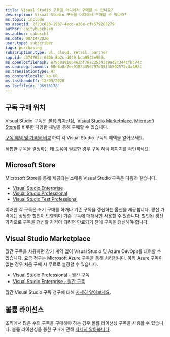 ```yaml
---
title: Visual Studio 구독을 어디에서 구매할 수 있나요?
description: Visual Studio 구독을 어디에서 구매할 수 있나요?
ms.topic: include
ms.assetid: 2f23c628-1937-4ecd-a36e-cfe579265279
author: caitybuschlen
ms.author: cabuschl
ms.date: 08/14/2020
user.type: subscriber
tags: purchasing
subscription.type: vl, cloud, retail, partner
sap.id: c374762c-640b-8b2c-d049-bda9545e903c
ms.openlocfilehash: e79c8a818b4e2bf787225342c9ad2c344cfbc74c
ms.sourcegitcommit: 60e5a8a7ee91854356797d05f3b502572c4a4884
ms.translationtype: HT
ms.contentlocale: ko-KR
ms.lasthandoff: 12/09/2020
ms.locfileid: "96916178"
---
```

## <a name="where-to-purchase-subscriptions"></a>구독 구매 위치 

Visual Studio 구독은  [볼륨 라이선싱](https://www.microsoft.com/licensing/default),  [Visual Studio Marketplace](https://marketplace.visualstudio.com/subscriptions), [Microsoft Store](https://www.microsoft.com/store/collections/visualstudio)를 비롯한 다양한 채널을 통해 구매할 수 있습니다.  

[구독 혜택 및 가격을 비교](https://visualstudio.microsoft.com/vs/pricing/) 하여 각 Visual Studio 구독의 혜택을 알아보세요. 

적합한 구독을 결정하는 데 도움이 필요한 경우 구독 혜택 페이지를 확인하세요.   

## <a name="microsoft-store"></a>Microsoft Store 

Microsoft Store를 통해 제공되는 소매용 Visual Studio 구독은 다음과 같습니다. 

* [Visual Studio Enterprise](https://www.microsoft.com/p/visual-studio-enterprise-subscription/dg7gmgf0dst4?activetab=pivot%3aoverviewtab)
* [Visual Studio Professional](https://www.microsoft.com/p/visual-studio-professional-subscription/dg7gmgf0dst3?activetab=pivot%3aoverviewtab)
* [Visual Studio Test Professional](https://www.microsoft.com/p/visual-studio-test-professional-subscription/dg7gmgf0dst6?activetab=pivot%3aoverviewtab) 

이러한 각 구독은 초기 구매를 하거나 기존 구독을 갱신하는 옵션을 제공합니다. 갱신 가격에는 상당한 할인이 반영되며 기존 구독에 대해서만 사용할 수 있습니다. 할인된 갱신 가격으로 구독을 갱신할 자격이 되려면 만료되기 전에 구독을 갱신해야 합니다. 

## <a name="visual-studio-marketplace"></a>Visual Studio Marketplace 

월간 구독을 사용하면 장기 계약 없이 Visual Studio 및 Azure DevOps를 대여할 수 있습니다. 요금 청구는 Microsoft Azure 구독을 통해 처리됩니다. 아직 Azure 구독이 없는 경우 처음 구매 시 무료로 설정할 수 있습니다.  

* [Visual Studio Professional - 월간 구독](https://marketplace.visualstudio.com/items?itemName=ms.vs-professional-monthly) 
* [Visual Studio Enterprise - 월간 구독](https://marketplace.visualstudio.com/items?itemName=ms.vs-enterprise-monthly) 

월간 Visual Studio 구독 청구에 대해 [자세히 알아보세요](https://docs.microsoft.com/visualstudio/subscriptions/vscloud-billing-faq). 

## <a name="volume-licensing"></a>볼륨 라이선스 

조직에서 많은 수의 구독을 구매해야 하는 경우 볼륨 라이선싱 구독을 사용할 수 있습니다. 볼륨 라이선싱을 통한 구매에 관해 [자세히 알아봅니다](https://www.microsoft.com/licensing/how-to-buy/how-to-buy).